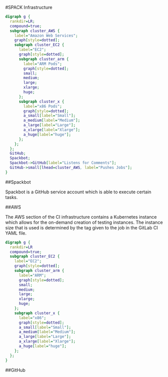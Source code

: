 #SPACK Infrastructure

```dot
digraph g {
  rankdir=LR;
  compound=true;
  subgraph cluster_AWS {
    label="Amazon Web Services";
    graph[style=dotted];
    subgraph cluster_EC2 {
      label="EC2";
      graph[style=dotted];
      subgraph cluster_arm {
        label="ARM Pods";
        graph[style=dotted];
        small;
        medium;
        large;
        xlarge;
        huge;
      };
      subgraph cluster_x {
        label="x86 Pods";
        graph[style=dotted];
        a_small[label="Small"];
        a_medium[label="Medium"];
        a_large[label="Large"];
        a_xlarge[label="Xlarge"];
        a_huge[label="huge"];
      };
    };
  };
  GitHub;
  Spackbot;
  Spackbot->GitHub[label="Listens for Comments"];
  GitHub->small[lhead=cluster_AWS, label="Pushes Jobs"];
}
```
##Spackbot

Spackbot is a GitHub service account which is able to execute certain tasks.

##AWS

The AWS section of the CI infrastructure contains a Kubernetes instance which
allows for the on-demand creation of testing instances.  The instance size that
is used is determined by the tag given to the job in the GitLab CI YAML file.


```dot
digraph g {
  rankdir=LR
  compound=true;
  subgraph cluster_EC2 {
    label="EC2";
    graph[style=dotted];
    subgraph cluster_arm {
      label="ARM";
      graph[style=dotted];
      small;
      medium;
      large;
      xlarge;
      huge;
    };
    subgraph cluster_x {
      label="x86";
      graph[style=dotted];
      a_small[label="Small"];
      a_medium[label="Medium"];
      a_large[label="Large"];
      a_xlarge[label="Xlarge"];
      a_huge[label="huge"];
    };
  };
}
```
##GitHub
